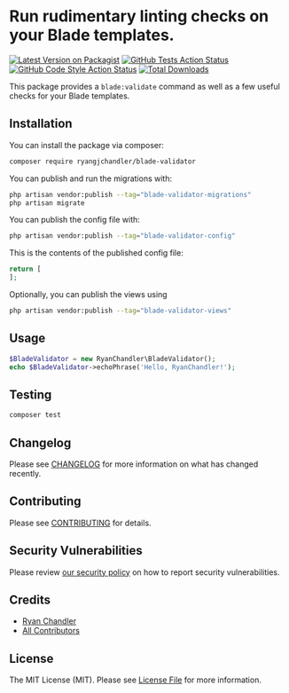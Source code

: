 # Run rudimentary linting checks on your Blade templates.

[![Latest Version on Packagist](https://img.shields.io/packagist/v/ryangjchandler/blade-validator.svg?style=flat-square)](https://packagist.org/packages/ryangjchandler/blade-validator)
[![GitHub Tests Action Status](https://img.shields.io/github/workflow/status/ryangjchandler/blade-validator/run-tests?label=tests)](https://github.com/ryangjchandler/blade-validator/actions?query=workflow%3Arun-tests+branch%3Amain)
[![GitHub Code Style Action Status](https://img.shields.io/github/workflow/status/ryangjchandler/blade-validator/Check%20&%20fix%20styling?label=code%20style)](https://github.com/ryangjchandler/blade-validator/actions?query=workflow%3A"Check+%26+fix+styling"+branch%3Amain)
[![Total Downloads](https://img.shields.io/packagist/dt/ryangjchandler/blade-validator.svg?style=flat-square)](https://packagist.org/packages/ryangjchandler/blade-validator)

This package provides a `blade:validate` command as well as a few useful checks for your Blade templates.

## Installation

You can install the package via composer:

```bash
composer require ryangjchandler/blade-validator
```

You can publish and run the migrations with:

```bash
php artisan vendor:publish --tag="blade-validator-migrations"
php artisan migrate
```

You can publish the config file with:

```bash
php artisan vendor:publish --tag="blade-validator-config"
```

This is the contents of the published config file:

```php
return [
];
```

Optionally, you can publish the views using

```bash
php artisan vendor:publish --tag="blade-validator-views"
```

## Usage

```php
$BladeValidator = new RyanChandler\BladeValidator();
echo $BladeValidator->echoPhrase('Hello, RyanChandler!');
```

## Testing

```bash
composer test
```

## Changelog

Please see [CHANGELOG](CHANGELOG.md) for more information on what has changed recently.

## Contributing

Please see [CONTRIBUTING](https://github.com/spatie/.github/blob/main/CONTRIBUTING.md) for details.

## Security Vulnerabilities

Please review [our security policy](../../security/policy) on how to report security vulnerabilities.

## Credits

- [Ryan Chandler](https://github.com/ryangjchandler)
- [All Contributors](../../contributors)

## License

The MIT License (MIT). Please see [License File](LICENSE.md) for more information.
